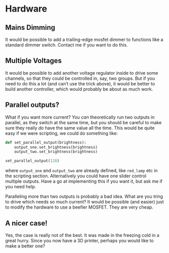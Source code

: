 # Hardware #




## Mains Dimming ##

It would be possible to add a trailing-edge mosfet dimmer to functions
like a standard dimmer switch.  Contact me if you want to do this.




## Multiple Voltages ##

It would be possible to add another voltage regulator inside to drive
some channels, so that they could be controlled in, say, two groups.
But if you need to do this a lot (and can’t use the trick above), it
would be better to build another controller, which would probably be
about as much work.




## Parallel outputs? ##

What if you want more current? You *can* theoretically run two outputs
in parallel, as they switch at the same time, but you should be
careful to make sure they really *do* have the same value all the
time.  This would be quite easy if we were scripting, we could do
something like:

```python
def set_parallel_output(brightness):
    output_one.set_brightness(brightness)
    output_two.set_brightness(brightness)

set_parallel_output(128)
```

where `output_one` and `output_two` are already defined, like
`red_lamp` etc in the scripting section.  Alternatively you could have
one slider control multiple outputs.  Have a go at implementing this
if you want it, but ask me if you need help.

Paralleling more than two outputs is probably a bad idea.  What are
you tring to drive which needs so much current?  It would be possible
(and easier) just to modify the hardware to use a beefier MOSFET.
They are very cheap.




## A nicer case! ##

Yes, the case is really not of the best.  It was made in the freezing
cold in a great hurry.  Since you now have a 3D printer, perhaps you
would like to make a better one?




